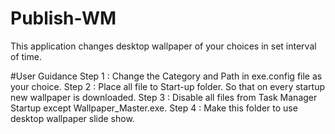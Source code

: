 # Publish-WM
This application changes desktop wallpaper of your choices in set interval of time.

#User Guidance
Step 1 : Change the Category and Path in exe.config file as your choice.
Step 2 : Place all file to Start-up folder. So that on every startup new wallpaper is downloaded.
Step 3 : Disable all files from Task Manager Startup except Wallpaper_Master.exe.
Step 4 : Make this folder to use desktop wallpaper slide show.

